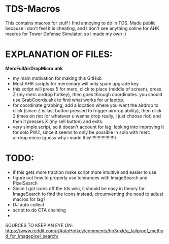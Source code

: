 # TDS-Macros
This contains macros for stuff I find annoying to do in TDS. Made public because I don't feel it is cheating, and I don't see anything online for AHK macros for Tower Defense Simulator. so i made my own :)


# EXPLANATION OF FILES:
**MercFullAirDropMicro.ahk**
- my main motivation for making this GitHub
- Most AHK scripts for mercenary will only spam upgrade key.
- this script will press 5 for merc, click to place (middle of screen), press Z (my merc airdrop hotkey), then goes through coordinates. you should use GrabCoords.ahk to find what works for ur laptop.
- for coordinate grabbing, add a location where you want the airdrop to click (since Z is last button pressed to trigger airdrop ability), then click 2 times on riot (or whatever u wanna drop really, i just choose riot) and then it presses X (my sell button) and exits.
- very simple script, so it doesn't account for lag. looking into improving it for solo PW2, since it seems to only be possible in solo with merc airdrop micro (guess why i made this!!!!!!!!!!!!!!!!!!!)

# TODO:
- if this gets more traction make script more intuitive and easier to use
- figure out how to properly use tolerances with ImageSearch and PixelSearch
- Since I got icons off the tds wiki, it should be easy in theory for ImageSearch to find the icons instead, circumventing the need to adjust macros for lag?
- DJ auto collect
- script to do CTA chaining
- 




SOURCES TO KEEP AN EYE ON:
https://www.reddit.com/r/AutoHotkey/comments/hp3qxk/a_failproof_method_for_imagepixel_search/
